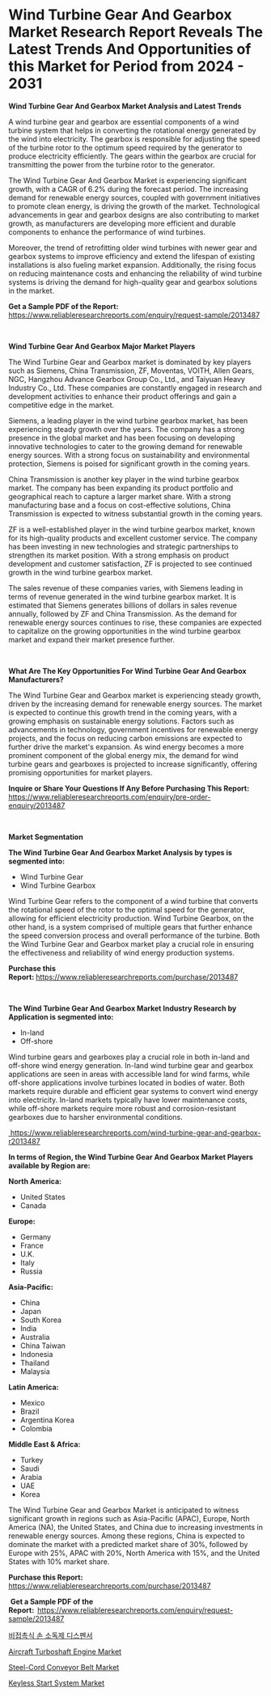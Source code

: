 <p><h1>Wind Turbine Gear And Gearbox Market Research Report Reveals The Latest Trends And Opportunities of this Market for Period from 2024 - 2031</h1></p><p><strong>Wind Turbine Gear And Gearbox Market Analysis and Latest Trends</strong></p>
<p><p>A wind turbine gear and gearbox are essential components of a wind turbine system that helps in converting the rotational energy generated by the wind into electricity. The gearbox is responsible for adjusting the speed of the turbine rotor to the optimum speed required by the generator to produce electricity efficiently. The gears within the gearbox are crucial for transmitting the power from the turbine rotor to the generator.</p><p>The Wind Turbine Gear And Gearbox Market is experiencing significant growth, with a CAGR of 6.2% during the forecast period. The increasing demand for renewable energy sources, coupled with government initiatives to promote clean energy, is driving the growth of the market. Technological advancements in gear and gearbox designs are also contributing to market growth, as manufacturers are developing more efficient and durable components to enhance the performance of wind turbines.</p><p>Moreover, the trend of retrofitting older wind turbines with newer gear and gearbox systems to improve efficiency and extend the lifespan of existing installations is also fueling market expansion. Additionally, the rising focus on reducing maintenance costs and enhancing the reliability of wind turbine systems is driving the demand for high-quality gear and gearbox solutions in the market.</p></p>
<p><strong>Get a Sample PDF of the Report:&nbsp;</strong> <a href="https://www.reliableresearchreports.com/enquiry/request-sample/2013487">https://www.reliableresearchreports.com/enquiry/request-sample/2013487</a></p>
<p>&nbsp;</p>
<p><strong>Wind Turbine Gear And Gearbox Major Market Players</strong></p>
<p><p>The Wind Turbine Gear and Gearbox market is dominated by key players such as Siemens, China Transmission, ZF, Moventas, VOITH, Allen Gears, NGC, Hangzhou Advance Gearbox Group Co., Ltd., and Taiyuan Heavy Industry Co., Ltd. These companies are constantly engaged in research and development activities to enhance their product offerings and gain a competitive edge in the market.</p><p>Siemens, a leading player in the wind turbine gearbox market, has been experiencing steady growth over the years. The company has a strong presence in the global market and has been focusing on developing innovative technologies to cater to the growing demand for renewable energy sources. With a strong focus on sustainability and environmental protection, Siemens is poised for significant growth in the coming years.</p><p>China Transmission is another key player in the wind turbine gearbox market. The company has been expanding its product portfolio and geographical reach to capture a larger market share. With a strong manufacturing base and a focus on cost-effective solutions, China Transmission is expected to witness substantial growth in the coming years.</p><p>ZF is a well-established player in the wind turbine gearbox market, known for its high-quality products and excellent customer service. The company has been investing in new technologies and strategic partnerships to strengthen its market position. With a strong emphasis on product development and customer satisfaction, ZF is projected to see continued growth in the wind turbine gearbox market.</p><p>The sales revenue of these companies varies, with Siemens leading in terms of revenue generated in the wind turbine gearbox market. It is estimated that Siemens generates billions of dollars in sales revenue annually, followed by ZF and China Transmission. As the demand for renewable energy sources continues to rise, these companies are expected to capitalize on the growing opportunities in the wind turbine gearbox market and expand their market presence further.</p></p>
<p>&nbsp;</p>
<p><strong>What Are The Key Opportunities For Wind Turbine Gear And Gearbox Manufacturers?</strong></p>
<p><p>The Wind Turbine Gear and Gearbox market is experiencing steady growth, driven by the increasing demand for renewable energy sources. The market is expected to continue this growth trend in the coming years, with a growing emphasis on sustainable energy solutions. Factors such as advancements in technology, government incentives for renewable energy projects, and the focus on reducing carbon emissions are expected to further drive the market's expansion. As wind energy becomes a more prominent component of the global energy mix, the demand for wind turbine gears and gearboxes is projected to increase significantly, offering promising opportunities for market players.</p></p>
<p><strong>Inquire or Share Your Questions If Any Before Purchasing This Report:</strong> <a href="https://www.reliableresearchreports.com/enquiry/pre-order-enquiry/2013487">https://www.reliableresearchreports.com/enquiry/pre-order-enquiry/2013487</a></p>
<p>&nbsp;</p>
<p><strong>Market Segmentation</strong></p>
<p><strong>The Wind Turbine Gear And Gearbox Market Analysis by types is segmented into:</strong></p>
<p><ul><li>Wind Turbine Gear</li><li>Wind Turbine Gearbox</li></ul></p>
<p><p>Wind Turbine Gear refers to the component of a wind turbine that converts the rotational speed of the rotor to the optimal speed for the generator, allowing for efficient electricity production. Wind Turbine Gearbox, on the other hand, is a system comprised of multiple gears that further enhance the speed conversion process and overall performance of the turbine. Both the Wind Turbine Gear and Gearbox market play a crucial role in ensuring the effectiveness and reliability of wind energy production systems.</p></p>
<p><strong>Purchase this Report:&nbsp;</strong><a href="https://www.reliableresearchreports.com/purchase/2013487">https://www.reliableresearchreports.com/purchase/2013487</a></p>
<p>&nbsp;</p>
<p><strong>The Wind Turbine Gear And Gearbox Market Industry Research by Application is segmented into:</strong></p>
<p><ul><li>In-land</li><li>Off-shore</li></ul></p>
<p><p>Wind turbine gears and gearboxes play a crucial role in both in-land and off-shore wind energy generation. In-land wind turbine gear and gearbox applications are seen in areas with accessible land for wind farms, while off-shore applications involve turbines located in bodies of water. Both markets require durable and efficient gear systems to convert wind energy into electricity. In-land markets typically have lower maintenance costs, while off-shore markets require more robust and corrosion-resistant gearboxes due to harsher environmental conditions.</p></p>
<p><a href="https://www.reliableresearchreports.com/wind-turbine-gear-and-gearbox-r2013487">&nbsp;https://www.reliableresearchreports.com/wind-turbine-gear-and-gearbox-r2013487</a></p>
<p><strong>In terms of Region, the Wind Turbine Gear And Gearbox Market Players available by Region are:</strong></p>
<p>
    <p> <strong> North America: </strong>
        <ul>
            <li>United States</li>
            <li>Canada</li>
        </ul>
        </p> 
    <p> <strong> Europe: </strong>
        <ul>
            <li>Germany</li>
            <li>France</li>
            <li>U.K.</li>
            <li>Italy</li>
            <li>Russia</li>
        </ul>
        </p> 
    <p> <strong> Asia-Pacific: </strong>
        <ul>
            <li>China</li>
            <li>Japan</li>
            <li>South Korea</li>
            <li>India</li>
            <li>Australia</li>
            <li>China Taiwan</li>
            <li>Indonesia</li>
            <li>Thailand</li>
            <li>Malaysia</li>
        </ul>
        </p> 
    <p> <strong> Latin America: </strong>
        <ul>
            <li>Mexico</li>
            <li>Brazil</li>
            <li>Argentina Korea</li>
            <li>Colombia</li>
        </ul>
        </p> 
    <p> <strong> Middle East & Africa: </strong>
        <ul>
            <li>Turkey</li>
            <li>Saudi</li>
            <li>Arabia</li>
            <li>UAE</li>
            <li>Korea</li>
        </ul>
    </p>
    </p>
<p><p>The Wind Turbine Gear and Gearbox Market is anticipated to witness significant growth in regions such as Asia-Pacific (APAC), Europe, North America (NA), the United States, and China due to increasing investments in renewable energy sources. Among these regions, China is expected to dominate the market with a predicted market share of 30%, followed by Europe with 25%, APAC with 20%, North America with 15%, and the United States with 10% market share.</p></p>
<p><strong>Purchase this Report: </strong><a href="https://www.reliableresearchreports.com/purchase/2013487">https://www.reliableresearchreports.com/purchase/2013487</a></p>
<p>&nbsp;<strong>Get a Sample PDF of the Report:&nbsp;&nbsp;</strong><a href="https://www.reliableresearchreports.com/enquiry/request-sample/2013487">https://www.reliableresearchreports.com/enquiry/request-sample/2013487</a></p>
<p><strong></strong></p>
<p><p><a href="https://github.com/JackieFauhey9089475/Market-Research-Report-List-2/blob/main/4522119178619.md">비접촉식 손 소독제 디스펜서</a></p><p><a href="https://github.com/nathandecarvalho/Market-Research-Report-List-4/blob/main/aircraft-turboshaft-engine-market.md">Aircraft Turboshaft Engine Market</a></p><p><a href="https://www.linkedin.com/pulse/steel-cord-conveyor-belt-market-global-regional-analysis-focus-xtexc">Steel-Cord Conveyor Belt Market</a></p><p><a href="https://www.linkedin.com/pulse/future-trends-global-keyless-start-system-market-insights-analysis-h6kfc">Keyless Start System Market</a></p></p>